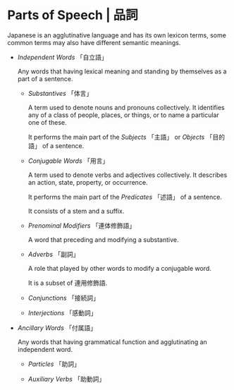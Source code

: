 # Parts of Speech | 品詞

Japanese is an agglutinative language and has its own lexicon terms,
some common terms may also have different semantic meanings.

* _Independent Words_ 「自立語」

  Any words that having lexical meaning and standing by themselves as a
  part of a sentence.

  * _Substantives_ 「体言」

    A term used to denote nouns and pronouns collectively. It identifies
    any of a class of people, places, or things, or to name a particular
    one of these.

    It performs the main part of the _Subjects_ 「主語」 or _Objects_ 「目的語」
    of a sentence.

  * _Conjugable Words_ 「用言」

    A term used to denote verbs and adjectives collectively. It
    describes an action, state, property, or occurrence.

    It performs the main part of the _Predicates_ 「述語」 of a sentence.

    It consists of a stem and a suffix.

  * _Prenominal Modifiers_ 「連体修飾語」

    A word that preceding and modifying a substantive.

  * _Adverbs_ 「副詞」

    A role that played by other words to modify a conjugable word.

    It is a subset of 連用修飾語.

  * _Conjunctions_ 「接続詞」

  * _Interjections_ 「感動詞」

* _Ancillary Words_ 「付属語」

  Any words that having grammatical function and agglutinating an
  independent word.

  * _Particles_ 「助詞」

  * _Auxiliary Verbs_ 「助動詞」
